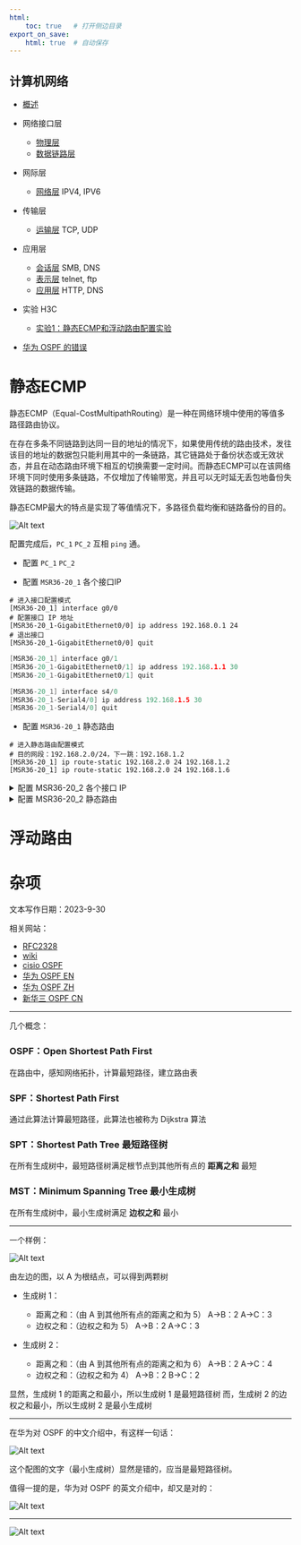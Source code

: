 ```yaml
---
html:
    toc: true   # 打开侧边目录
export_on_save:
    html: true  # 自动保存
---
```


## 计算机网络

* [概述]()  
* 网络接口层
  * [物理层]()
  * [数据链路层]()
* 网际层
  * [网络层]() IPV4, IPV6
* 传输层
  * [运输层]() TCP, UDP
* 应用层
  * [会话层]() SMB, DNS
  * [表示层]() telnet, ftp
  * [应用层](./计算机网络/应用层.html) HTTP, DNS

* 实验 H3C
  * [实验1：静态ECMP和浮动路由配置实验](./计算机网络/实验1：静态ECMP和浮动路由配置实验.html)

* [华为 OSPF 的错误](./计算机网络/huaweiOSPF.html)





# 静态ECMP

静态ECMP（Equal-CostMultipathRouting）是一种在网络环境中使用的等值多路径路由协议。

在存在多条不同链路到达同一目的地址的情况下，如果使用传统的路由技术，发往该目的地址的数据包只能利用其中的一条链路，其它链路处于备份状态或无效状态，并且在动态路由环境下相互的切换需要一定时间。而静态ECMP可以在该网络环境下同时使用多条链路，不仅增加了传输带宽，并且可以无时延无丢包地备份失效链路的数据传输。

静态ECMP最大的特点是实现了等值情况下，多路径负载均衡和链路备份的目的。

![Alt text](IMAGE/1.1.png)

配置完成后，`PC_1` `PC_2` 互相 `ping` 通。



* 配置 `PC_1` `PC_2`

* 配置 `MSR36-20_1` 各个接口IP

```shell
# 进入接口配置模式
[MSR36-20_1] interface g0/0 
# 配置接口 IP 地址
[MSR36-20_1-GigabitEthernet0/0] ip address 192.168.0.1 24
# 退出接口 
[MSR36-20_1-GigabitEthernet0/0] quit
```
```cpp
[MSR36-20_1] interface g0/1
[MSR36-20_1-GigabitEthernet0/1] ip address 192.168.1.1 30
[MSR36-20_1-GigabitEthernet0/1] quit
```
```cpp
[MSR36-20_1] interface s4/0
[MSR36-20_1-Serial4/0] ip address 192.168.1.5 30
[MSR36-20_1-Serial4/0] quit
```

* 配置 `MSR36-20_1` 静态路由

```shell
# 进入静态路由配置模式
# 目的网段：192.168.2.0/24，下一跳：192.168.1.2
[MSR36-20_1] ip route-static 192.168.2.0 24 192.168.1.2
[MSR36-20_1] ip route-static 192.168.2.0 24 192.168.1.6
```


<details><summary> 配置 MSR36-20_2 各个接口 IP</summary>

```shell
[MSR36-20_2] interface g0/0
[MSR36-20_2-GigabitEthernet0/0] ip address 192.168.2.1 24
[MSR36-20_2-GigabitEthernet0/0] quit
```
```shell
[MSR36-20_2] interface g0/1
[MSR36-20_2-GigabitEthernet0/1] ip address 192.168.1.2 30
[MSR36-20_2-GigabitEthernet0/1] quit
```
```shell
[MSR36-20_2] interface s4/0
[MSR36-20_2-Serial4/0] ip address 192.168.1.6 30
[MSR36-20_2-Serial4/0] quit
```
</details>

<details><summary> 配置 MSR36-20_2 静态路由</summary>

```shell
[MSR36-20_2] ip route-static 192.168.0.0 24 192.168.1.1
[MSR36-20_2] ip route-static 192.168.0.0 24 192.168.1.5
```

</details>

# 浮动路由




# 杂项

文本写作日期：2023-9-30

相关网站：
* [RFC2328](https://datatracker.ietf.org/doc/html/rfc2328)
* [wiki](https://en.wikipedia.org/wiki/Open_Shortest_Path_First)
* [cisio OSPF](https://www.cisco.com/c/en/us/support/docs/ip/open-shortest-path-first-ospf/7039-1.html#toc-hId--84793321)
* [华为 OSPF EN](https://info.support.huawei.com/info-finder/encyclopedia/en/OSPF.html)
* [华为 OSPF ZH](https://info.support.huawei.com/info-finder/encyclopedia/zh/OSPF.html)
* [新华三 OSPF CN](https://www.h3c.com/cn/d_200805/605874_30003_0.htm)

---
几个概念：

### OSPF：Open Shortest Path First

在路由中，感知网络拓扑，计算最短路径，建立路由表

### SPF：Shortest Path First

通过此算法计算最短路径，此算法也被称为 Dijkstra 算法

### SPT：Shortest Path Tree 最短路径树 

在所有生成树中，最短路径树满足根节点到其他所有点的 **距离之和** 最短

### MST：Minimum Spanning Tree 最小生成树 

在所有生成树中，最小生成树满足 **边权之和** 最小

---
一个样例：

![Alt text](./IMAGE/huaweiospf.png)

由左边的图，以 A 为根结点，可以得到两颗树

* 生成树 1：
    * 距离之和：（由 A 到其他所有点的距离之和为 5）
        A->B：2
        A->C：3
    * 边权之和：（边权之和为 5）
        A->B：2
        A->C：3
    
* 生成树 2：
    * 距离之和：（由 A 到其他所有点的距离之和为 6）
        A->B：2
        A->C：4
    * 边权之和：（边权之和为 4）
        A->B：2
        B->C：2

显然，生成树 1 的距离之和最小，所以生成树 1 是最短路径树
而，生成树 2 的边权之和最小，所以生成树 2 是最小生成树

---

在华为对 OSPF 的中文介绍中，有这样一句话：

![Alt text](./IMAGE/huaweiospf1.png)

这个配图的文字（最小生成树）显然是错的，应当是最短路径树。

值得一提的是，华为对 OSPF 的英文介绍中，却又是对的：

![Alt text](./IMAGE/huaweiospf2.png)


---

![Alt text](./IMAGE/huaweiospf3.png)